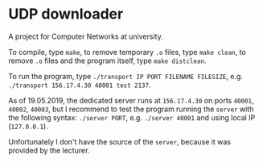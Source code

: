 # UDP downloader

A project for Computer Networks at university.

To compile, type `make`, to remove temporary `.o` files, type `make clean`, to remove `.o` files and the program itself, type `make distclean`.

To run the program, type `./transport IP PORT FILENAME FILESIZE`, e.g. `./transport 156.17.4.30 40001 test 2137`.

As of 19.05.2019, the dedicated server runs at `156.17.4.30` on ports `40001`, `40002`, `40003`, but I recommend to test the program running the `server` with the following syntax: `./server PORT`, e.g. `./server 40001` and using local IP (`127.0.0.1`).

Unfortunately I don't have the source of the `server`, because it was provided by the lecturer.